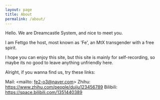 ```yaml
---
layout: page
title: About
permalink: /about/
---
```


Hello. We are Dreamcastle System, and nice to meet you.

I am Fettgo the host, most known as 'Fe', an MtX transgender with a free spirit.

I hope you can enjoy this site, but this site is mainly for self-recording, so maybe its no good to leave anything unfriendly here.

Alright, if you wanna find us, try these links:

Mail: <mailto: fe2-o3@naver.com>
Zhihu: <https://www.zhihu.com/people/dujiu123456789>
Bilibili: <https://space.bilibili.com/1351440389>
